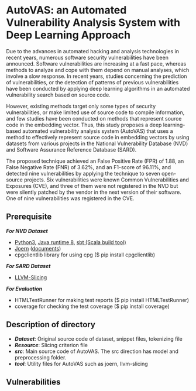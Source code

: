 # AutoVAS: an Automated Vulnerability Analysis System with Deep Learning Approach 
Due to the advances in automated hacking and analysis technologies in recent years, numerous software security vulnerabilities have been announced. Software vulnerabilities are increasing at a fast pace, whereas methods to analyze and cope with them depend on manual analyses, which involve a slow response. In recent years, studies concerning the prediction of vulnerabilities, or the detection of patterns of previous vulnerabilities have been conducted by applying deep learning algorithms in an automated vulnerability search based on source code.
 
However, existing methods target only some types of security vulnerabilities, or make limited use of source code to compile information, and few studies have been conducted on methods that represent source code in the embedding vector. Thus, this study proposes a deep learning-based automated vulnerability analysis system (AutoVAS) that uses a method to effectively represent source code in embedding vectors by using datasets from various projects in the National Vulnerability Database (NVD) and Software Assurance Reference Database (SARD).

The proposed technique achieved an False Positive Rate (FPR) of 1.88\, an False Negative Rate (FNR) of 3.62\%, and an F1-score of 96.11\%, and detected nine vulnerabilities by applying the technique to seven open-source projects. Six vulnerabilities were known Common Vulnerabilities and Exposures (CVE), and three of them were not registered in the NVD but were silently patched by the vendor in the next version of their software. One of nine vulnerabilities was registered in the CVE.

## Prerequisite
***For NVD Dataset***
- [Python3](https://www.python.org/downloads/), [Java runtime 8](http://openjdk.java.net/install/), [sbt (Scala build tool)](https://www.scala-sbt.org/)
- [Joern](https://github.com/ShiftLeftSecurity/joern) ([documents](https://joern.io/docs/))
- cpgclientlib library for using cpg ($ pip install cpgclientlib)

***For SARD Dataset***
- [LLVM-Slicing](https://github.com/zhangyz/llvm-slicing)

***For Evaluation***
- HTMLTestRunner for making test reports ($ pip install HTMLTestRunner)
- coverage for checking the test coverage ($ pip install coverage)

## Description of directory
- ***Dataset***: Original source code of dataset, snippet files, tokenizing file  
- ***Resource***: Slicing criterion file
- ***src***: Main source code of AutoVAS. The src direction has model and preprocessing folder.
- ***tool***: Utility files for AutoVAS such as joern, llvm-slicing

## Vulnerabilities